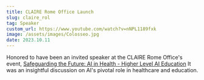 ```yaml
---
title: CLAIRE Rome Office Launch
slug: claire_rol
tag: Speaker
custom_url: https://www.youtube.com/watch?v=nNPL1189fxk
image: /assets/images/Colosseo.jpg
date: 2023.10.11
---
```


Honored to have been an invited speaker at the CLAIRE Rome Office's event, [Safeguarding the Future: AI in Health - Higher Level AI Education](https://www.youtube.com/watch?v=nNPL1189fxk) It was an insightful discussion on AI's pivotal role in healthcare and education. 